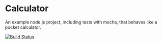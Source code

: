 Calculator
==============================================
An example node.js project, including tests with mocha, that behaves like a pocket calculator.

[![Build Status](https://dev.azure.com/hasankalim/PartsUnlimited/_apis/build/status/hasankalim.calculator?branchName=master)](https://dev.azure.com/hasankalim/PartsUnlimited/_build/latest?definitionId=2&branchName=master)
